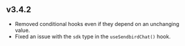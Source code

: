 ## v3.4.2

- Removed conditional hooks even if they depend on an unchanging value.
- Fixed an issue with the `sdk` type in the `useSendbirdChat()` hook.
